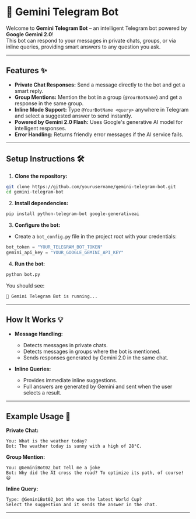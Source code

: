 # 🤖 Gemini Telegram Bot

Welcome to **Gemini Telegram Bot** – an intelligent Telegram bot powered by **Google Gemini 2.0**!  
This bot can respond to your messages in private chats, groups, or via inline queries, providing smart answers to any question you ask.

---

## Features ✨

- **Private Chat Responses:** Send a message directly to the bot and get a smart reply.
- **Group Mentions:** Mention the bot in a group (`@YourBotName`) and get a response in the same group.
- **Inline Mode Support:** Type `@YourBotName <query>` anywhere in Telegram and select a suggested answer to send instantly.
- **Powered by Gemini 2.0 Flash:** Uses Google's generative AI model for intelligent responses.
- **Error Handling:** Returns friendly error messages if the AI service fails.

---

## Setup Instructions 🛠️

1. **Clone the repository:**

```bash
git clone https://github.com/yourusername/gemini-telegram-bot.git
cd gemini-telegram-bot
```

2. **Install dependencies:**

```bash
pip install python-telegram-bot google-generativeai
```

3. **Configure the bot:**

- Create a `bot_config.py` file in the project root with your credentials:

```python
bot_token = "YOUR_TELEGRAM_BOT_TOKEN"
gemini_api_key = "YOUR_GOOGLE_GEMINI_API_KEY"
```

4. **Run the bot:**

```bash
python bot.py
```

You should see:

```
🤖 Gemini Telegram Bot is running...
```

---

## How It Works 💡

- **Message Handling:**
  - Detects messages in private chats.
  - Detects messages in groups where the bot is mentioned.
  - Sends responses generated by Gemini 2.0 in the same chat.

- **Inline Queries:**
  - Provides immediate inline suggestions.
  - Full answers are generated by Gemini and sent when the user selects a result.

---

## Example Usage 📝

**Private Chat:**

```
You: What is the weather today?
Bot: The weather today is sunny with a high of 28°C.
```

**Group Mention:**

```
You: @GeminiBot02_bot Tell me a joke
Bot: Why did the AI cross the road? To optimize its path, of course! 😄
```

**Inline Query:**

```
Type: @GeminiBot02_bot Who won the latest World Cup?
Select the suggestion and it sends the answer in the chat.
```

---

